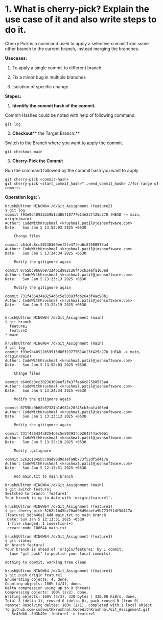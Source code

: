 # 1. What is cherry-pick? Explain the use case of it and also write steps to do it.

Cherry Pick is a command used to apply a selective commit from some other branch to the current branch, instead merging the branches.

**Usecases:**

1. To apply a single commit to different branch

2. Fix a minor bug in multiple branches

3. Isolation of specific change.

**Stepes:**

1. **Identify the commit hash of the commit.**

Commit Hashes could be noted with help of following command:

```
git log
```
2. **Checkout**** the Target Branch:**

Switch to the Branch  where you want to apply the commit.

```
git checkout main
```
3. **Cherry-Pick the Commit**

Run the command followed by the commit hash you want to apply

```
git cherry-pick <commit-hash>
git cherry-pick <start_commit_hash>^..<end_commit_hash> //for range of commits
```
**Operation logs:** \


```
krush@Ultron MINGW64 /d/Git_Assignment (feature2)
$ git log
commit f93e9b40922b59513d86f19777614e23f425c270 (HEAD -> main, origin/main)
Author: CodeWithKrushnal <krushnal.patil@joshsoftware.com>
Date:   Sun Jan 5 13:52:03 2025 +0530

    Change files

commit c64c6c8cc30236369eef2fe37fea6c87500573a4
Author: CodeWithKrushnal <krushnal.patil@joshsoftware.com>
Date:   Sun Jan 5 13:24:34 2025 +0530

    Modify the gitignore again

commit 0755bc9b68b97324b1d982c26f45cb3eafa103ed
Author: CodeWithKrushnal <krushnal.patil@joshsoftware.com>
Date:   Sun Jan 5 13:23:13 2025 +0530

    Modify the gitignore again

commit 731f436434a8254d6c5e50393fdb2643f4ac90b1
Author: CodeWithKrushnal <krushnal.patil@joshsoftware.com>
Date:   Sun Jan 5 13:22:19 2025 +0530


krush@Ultron MINGW64 /d/Git_Assignment (main)
$ git branch
  feature1
  feature2
* main

krush@Ultron MINGW64 /d/Git_Assignment (main)
$ git log
commit f93e9b40922b59513d86f19777614e23f425c270 (HEAD -> main, origin/main)
Author: CodeWithKrushnal <krushnal.patil@joshsoftware.com>
Date:   Sun Jan 5 13:52:03 2025 +0530

    Change files

commit c64c6c8cc30236369eef2fe37fea6c87500573a4
Author: CodeWithKrushnal <krushnal.patil@joshsoftware.com>
Date:   Sun Jan 5 13:24:34 2025 +0530

    Modify the gitignore again

commit 0755bc9b68b97324b1d982c26f45cb3eafa103ed
Author: CodeWithKrushnal <krushnal.patil@joshsoftware.com>
Date:   Sun Jan 5 13:23:13 2025 +0530

    Modify the gitignore again

commit 731f436434a8254d6c5e50393fdb2643f4ac90b1
Author: CodeWithKrushnal <krushnal.patil@joshsoftware.com>
Date:   Sun Jan 5 13:22:19 2025 +0530

    Modify .gitignore

commit 5262c1b45bc70ad96d9daefa9b773f52df5d417a
Author: CodeWithKrushnal <krushnal.patil@joshsoftware.com>
Date:   Sun Jan 5 12:13:51 2025 +0530

    Add main.txt to main branch

krush@Ultron MINGW64 /d/Git_Assignment (main)
$ git switch feature1
Switched to branch 'feature1'
Your branch is up to date with 'origin/feature1'.

krush@Ultron MINGW64 /d/Git_Assignment (feature1)
$ git cherry-pick 5262c1b45bc70ad96d9daefa9b773f52df5d417a
[feature1 5d3b40e] Add main.txt to main branch
 Date: Sun Jan 5 12:13:51 2025 +0530
 1 file changed, 1 insertion(+)
 create mode 100644 main.txt

krush@Ultron MINGW64 /d/Git_Assignment (feature1)
$ git status
On branch feature1
Your branch is ahead of 'origin/feature1' by 1 commit.
  (use "git push" to publish your local commits)

nothing to commit, working tree clean

krush@Ultron MINGW64 /d/Git_Assignment (feature1)
$ git push origin feature1
Enumerating objects: 4, done.
Counting objects: 100% (4/4), done.
Delta compression using up to 8 threads
Compressing objects: 100% (2/2), done.
Writing objects: 100% (3/3), 320 bytes | 320.00 KiB/s, done.
Total 3 (delta 1), reused 0 (delta 0), pack-reused 0 (from 0)
remote: Resolving deltas: 100% (1/1), completed with 1 local object.
To github.com-codewithkrushnal:CodeWithKrushnal/Git_Assignment.git
   5c43db6..5d3b40e  feature1 -> feature1
```